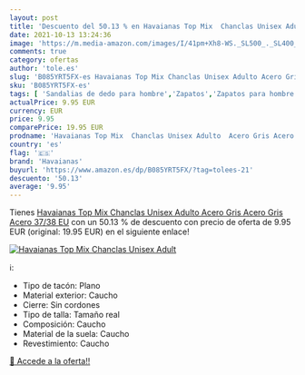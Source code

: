 ```yaml
---
layout: post
title: 'Descuento del 50.13 % en Havaianas Top Mix  Chanclas Unisex Adult'
date: 2021-10-13 13:24:36
image: 'https://m.media-amazon.com/images/I/41pm+Xh8-WS._SL500_._SL400_.jpg'
comments: true
category: ofertas
author: 'tole.es'
slug: 'B085YRT5FX-es Havaianas Top Mix Chanclas Unisex Adulto Acero Gris Acero...'
sku: 'B085YRT5FX-es'
tags: [ 'Sandalias de dedo para hombre','Zapatos','Zapatos para hombre','Zapatos y complementos','chanclas','havaianas', ]
actualPrice: 9.95 EUR
currency: EUR
price: 9.95
comparePrice: 19.95 EUR
prodname: 'Havaianas Top Mix  Chanclas Unisex Adulto  Acero Gris Acero Gris Acero  37/38 EU'
country: 'es'
flag: '🇪🇸'
brand: 'Havaianas'
buyurl: 'https://www.amazon.es/dp/B085YRT5FX/?tag=tolees-21'
descuento: '50.13'
average: '9.95'
---
```


Tienes [Havaianas Top Mix  Chanclas Unisex Adulto  Acero Gris Acero Gris Acero  37/38 EU](https://www.amazon.es/dp/B085YRT5FX/?tag=tolees-21) con un 50.13 % de descuento con precio de oferta de 9.95 EUR (original: 19.95 EUR) en el siguiente enlace!

[![Havaianas Top Mix  Chanclas Unisex Adult](https://m.media-amazon.com/images/I/41pm+Xh8-WS._SL500_._SL400_.jpg)](https://www.amazon.es/dp/B085YRT5FX/?tag=tolees-21)

ℹ️:

- Tipo de tacón: Plano
- Material exterior: Caucho
- Cierre: Sin cordones
- Tipo de talla: Tamaño real
- Composición: Caucho
- Material de la suela: Caucho
- Revestimiento: Caucho

[🛒 Accede a la oferta!!](https://www.amazon.es/dp/B085YRT5FX/?tag=tolees-21)
